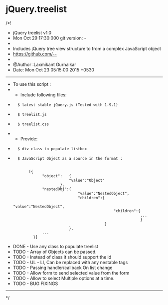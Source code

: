 # jQuery.treelist
/*!
 * jQuery treelist  v1.0
 * Mon Oct 29 17:30:000 git version: -
 *
 * Includes jQuery tree view structure to from a complex JavaScript object
 * https://github.com/--
 * 
 * @Author :Laxmikant Gurnalkar
 * Date: Mon Oct 23 05:15:00 2015 +0530
 * ************************************************* 
 * To use this script :
 *  * Include following files:
 * 		 $ latest stable jQuery.js (Tested with 1.9.1)
 * 		 $ treelist.js
 * 		 $ treelist.css
 *  * Provide:  
 *       $ div class to populate listbox 
 *       $ JavaScript Object as a source in the format :      
        
 
              [{
              		"object":   {	
    					 		"value":"Object"
  							},
   					"nestedObj":{
   									"value":"NestedObject",
  									"children":{
 													"value":"NestedObject",
 	 												"children":{
  																...
 																} 													
  												}
  								},
  					...
  				}]


 * DONE - Use any class to populate treelist
 * TODO - Array of Objects can be passed.
 * TODO - Instead of class it should support the id
 * TODO - UL - LI, Can be replaced with any nestable tags
 * TODO - Passing handler/callback On list change
 * TODO - Allow form to send selected value from the form
 * TODO - Allow to select Multiple options at a time.
 * TODO - BUG FIXINGS     
 * **************************************************
 */
